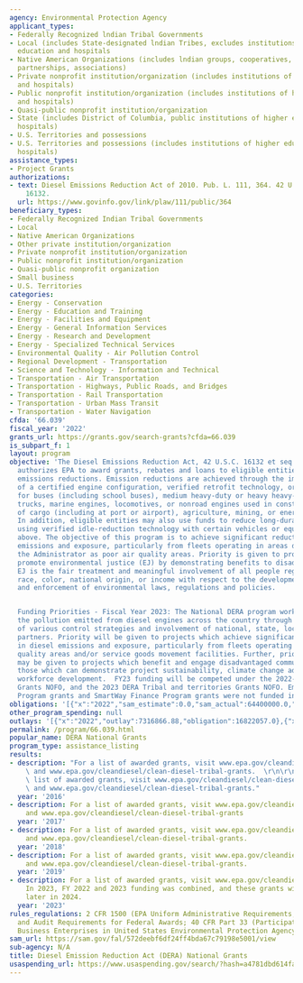```yaml
---
agency: Environmental Protection Agency
applicant_types:
- Federally Recognized lndian Tribal Governments
- Local (includes State-designated lndian Tribes, excludes institutions of higher
  education and hospitals
- Native American Organizations (includes lndian groups, cooperatives, corporations,
  partnerships, associations)
- Private nonprofit institution/organization (includes institutions of higher education
  and hospitals)
- Public nonprofit institution/organization (includes institutions of higher education
  and hospitals)
- Quasi-public nonprofit institution/organization
- State (includes District of Columbia, public institutions of higher education and
  hospitals)
- U.S. Territories and possessions
- U.S. Territories and possessions (includes institutions of higher education and
  hospitals)
assistance_types:
- Project Grants
authorizations:
- text: Diesel Emissions Reduction Act of 2010. Pub. L. 111, 364. 42 U.S.C. &sect;
    16132.
  url: https://www.govinfo.gov/link/plaw/111/public/364
beneficiary_types:
- Federally Recognized Indian Tribal Governments
- Local
- Native American Organizations
- Other private institution/organization
- Private nonprofit institution/organization
- Public nonprofit institution/organization
- Quasi-public nonprofit organization
- Small business
- U.S. Territories
categories:
- Energy - Conservation
- Energy - Education and Training
- Energy - Facilities and Equipment
- Energy - General Information Services
- Energy - Research and Development
- Energy - Specialized Technical Services
- Environmental Quality - Air Pollution Control
- Regional Development - Transportation
- Science and Technology - Information and Technical
- Transportation - Air Transportation
- Transportation - Highways, Public Roads, and Bridges
- Transportation - Rail Transportation
- Transportation - Urban Mass Transit
- Transportation - Water Navigation
cfda: '66.039'
fiscal_year: '2022'
grants_url: https://grants.gov/search-grants?cfda=66.039
is_subpart_f: 1
layout: program
objective: 'The Diesel Emissions Reduction Act, 42 U.S.C. 16132 et seq., as amended,
  authorizes EPA to award grants, rebates and loans to eligible entities to fund diesel
  emissions reductions. Emission reductions are achieved through the implementation
  of a certified engine configuration, verified retrofit technology, or emerging technology
  for buses (including school buses), medium heavy-duty or heavy heavy-duty diesel
  trucks, marine engines, locomotives, or nonroad engines used in construction, handling
  of cargo (including at port or airport), agriculture, mining, or energy production.
  In addition, eligible entities may also use funds to reduce long-duration idling
  using verified idle-reduction technology with certain vehicles or equipment described
  above. The objective of this program is to achieve significant reductions in diesel
  emissions and exposure, particularly from fleets operating in areas designated by
  the Administrator as poor air quality areas. Priority is given to projects which
  promote environmental justice (EJ) by demonstrating benefits to disadvantaged communities.
  EJ is the fair treatment and meaningful involvement of all people regardless of
  race, color, national origin, or income with respect to the development, implementation
  and enforcement of environmental laws, regulations and policies.


  Funding Priorities - Fiscal Year 2023: The National DERA program works to reduce
  the pollution emitted from diesel engines across the country through the implementation
  of various control strategies and involvement of national, state, local and private
  partners. Priority will be given to projects which achieve significant reductions
  in diesel emissions and exposure, particularly from fleets operating in poor air
  quality areas and/or service goods movement facilities. Further, priority for funding
  may be given to projects which benefit and engage disadvantaged communities, and
  those which can demonstrate project sustainability, climate change adaptation and
  workforce development.  FY23 funding will be competed under the 2022-2023 DERA National
  Grants NOFO, and the 2023 DERA Tribal and territories Grants NOFO. Emerging Technologies
  Program grants and SmartWay Finance Program grants were not funded in FY2023.'
obligations: '[{"x":"2022","sam_estimate":0.0,"sam_actual":64400000.0,"usa_spending_actual":17771701.0},{"x":"2023","sam_estimate":70000000.0,"sam_actual":0.0,"usa_spending_actual":163433.0},{"x":"2024","sam_estimate":105000000.0,"sam_actual":0.0,"usa_spending_actual":102281492.0}]'
other_program_spending: null
outlays: '[{"x":"2022","outlay":7316866.88,"obligation":16822057.0},{"x":"2023","outlay":0.0,"obligation":0.0},{"x":"2024","outlay":923520.46,"obligation":101378205.0}]'
permalink: /program/66.039.html
popular_name: DERA National Grants
program_type: assistance_listing
results:
- description: "For a list of awarded grants, visit www.epa.gov/cleandiesel/clean-diesel-national-grants\
    \ and www.epa.gov/cleandiesel/clean-diesel-tribal-grants.  \r\n\r\n \r\n For a\
    \ list of awarded grants, visit www.epa.gov/cleandiesel/clean-diesel-national-grants\
    \ and www.epa.gov/cleandiesel/clean-diesel-tribal-grants."
  year: '2016'
- description: For a list of awarded grants, visit www.epa.gov/cleandiesel/clean-diesel-national-grants
    and www.epa.gov/cleandiesel/clean-diesel-tribal-grants
  year: '2017'
- description: For a list of awarded grants, visit www.epa.gov/cleandiesel/clean-diesel-national-grants
    and www.epa.gov/cleandiesel/clean-diesel-tribal-grants.
  year: '2018'
- description: For a list of awarded grants, visit www.epa.gov/cleandiesel/clean-diesel-national-grants
    and www.epa.gov/cleandiesel/clean-diesel-tribal-grants.
  year: '2019'
- description: For a list of awarded grants, visit www.epa.gov/cleandiesel/clean-diesel-national-grants.
    In 2023, FY 2022 and 2023 funding was combined, and these grants will be awarded
    later in 2024.
  year: '2023'
rules_regulations: 2 CFR 1500 (EPA Uniform Administrative Requirements, Cost Principles,
  and Audit Requirements for Federal Awards; 40 CFR Part 33 (Participation by Disadvantaged
  Business Enterprises in United States Environmental Protection Agency Programs).
sam_url: https://sam.gov/fal/572deebf6df24ff4bda67c79198e5001/view
sub-agency: N/A
title: Diesel Emission Reduction Act (DERA) National Grants
usaspending_url: https://www.usaspending.gov/search/?hash=a4781dbd614fa5c7ff8e05cb266ed4e5
---
```

